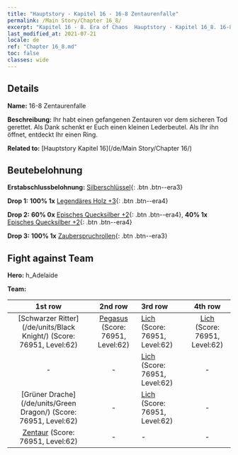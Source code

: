 ```yaml
---
title: "Hauptstory - Kapitel 16 - 16-8 Zentaurenfalle"
permalink: /Main Story/Chapter 16_8/
excerpt: "Kapitel 16 - 8. Era of Chaos  Hauptstory - Kapitel 16_8. 16-8 Zentaurenfalle"
last_modified_at: 2021-07-21
locale: de
ref: "Chapter 16_8.md"
toc: false
classes: wide
---
```


## Details

 **Name:** 16-8 Zentaurenfalle

 **Beschreibung:** Ihr habt einen gefangenen Zentauren vor dem sicheren Tod gerettet. Als Dank schenkt er Euch einen kleinen Lederbeutel. Als Ihr ihn öffnet, entdeckt Ihr einen Ring.

 **Related to:** [Hauptstory Kapitel 16](/de/Main Story/Chapter 16/)

## Beutebelohnung

 **Erstabschlussbelohnung:** [Silberschlüssel](/ItemsDE/con_693/){: .btn .btn--era3}

 **Drop 1:** **100% 1x** [Legendäres Holz +3](/ItemsDE/mat_55/){: .btn .btn--era4}

 **Drop 2:** **60% 0x** [Episches Quecksilber +2](/ItemsDE/mat_49/){: .btn .btn--era4}, **40% 1x** [Episches Quecksilber +2](/ItemsDE/mat_49/){: .btn .btn--era4}

 **Drop 3:** **100% 1x** [Zauberspruchrollen](/ItemsDE/con_694/){: .btn .btn--era3}


## Fight against Team
 **Hero:** h_Adelaide

 **Team:**


  | 1st row | 2nd row | 3rd row | 4th row |
  |:----:|:----:|:----|:----:|
  | [Schwarzer Ritter](/de/units/Black Knight/) (Score: 76951, Level:62)  | [Pegasus](/de/units/Pegasus/) (Score: 76951, Level:62)  | [Lich](/de/units/Lich/) (Score: 76951, Level:62)  | [Lich](/de/units/Lich/) (Score: 76951, Level:62)  |
  | - | - | [Lich](/de/units/Lich/) (Score: 76951, Level:62)  | - |
  | [Grüner Drache](/de/units/Green Dragon/) (Score: 76951, Level:62)  | - | [Lich](/de/units/Lich/) (Score: 76951, Level:62)  | - |
  | [Zentaur](/de/units/Centaur/) (Score: 76951, Level:62)  | - | - | - |


